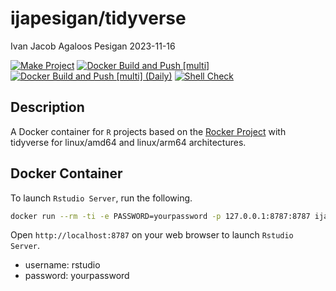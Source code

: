 ijapesigan/tidyverse
================
Ivan Jacob Agaloos Pesigan
2023-11-16

<!-- README.md is generated from .setup/readme/README.Rmd. Please edit that file -->
<!-- badges: start -->

[![Make
Project](https://github.com/ijapesigan/docker-tidyverse/actions/workflows/make.yml/badge.svg)](https://github.com/ijapesigan/docker-tidyverse/actions/workflows/make.yml)
[![Docker Build and Push
\[multi\]](https://github.com/ijapesigan/docker-tidyverse/actions/workflows/docker-build-push-multi.yml.yml/badge.svg)](https://github.com/ijapesigan/docker-tidyverse/actions/workflows/docker-build-push-multi.yml.yml)
[![Docker Build and Push \[multi\]
(Daily)](https://github.com/ijapesigan/docker-tidyverse/actions/workflows/docker-build-push-daily-multi.yml/badge.svg)](https://github.com/ijapesigan/docker-tidyverse/actions/workflows/docker-build-push-daily-multi.yml)
[![Shell
Check](https://github.com/ijapesigan/docker-tidyverse/actions/workflows/shellcheck.yml/badge.svg)](https://github.com/ijapesigan/docker-tidyverse/actions/workflows/shellcheck.yml)
<!-- badges: end -->

## Description

A Docker container for `R` projects based on the [Rocker
Project](https://rocker-project.org/) with tidyverse for linux/amd64 and
linux/arm64 architectures.

## Docker Container

To launch `Rstudio Server`, run the following.

``` bash
docker run --rm -ti -e PASSWORD=yourpassword -p 127.0.0.1:8787:8787 ijapesigan/tidyverse:main
```

Open `http://localhost:8787` on your web browser to launch
`Rstudio Server`.

- username: rstudio
- password: yourpassword
